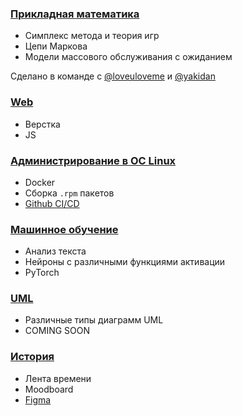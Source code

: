 ### [Прикладная математика](Прикладная%20математика)
- Симплекс метода и теория игр
- Цепи Маркова
- Модели массового обслуживания с ожиданием

Сделано в команде с [@loveuloveme](https://github.com/loveuloveme) и [@yakidan](https://github.com/yakidan)

### [Web](https://github.com/superpupervlad/web)
- Верстка
- JS

### [Администрирование в ОС Linux](Администрирование%20в%20ОС%20Linux)
- Docker
- Сборка `.rpm` пакетов
- [Github CI/CD](https://github.com/superpupervlad/linux_adm)

### [Машинное обучение](Машинное%20обучение)
- Анализ текста
- Нейроны с различными функциями активации
- PyTorch

### [UML](UML)
- Различные типы диаграмм UML
- COMING SOON

### [История](История)
- Лента времени
- Moodboard
- [Figma](https://www.figma.com/file/6mUN7bwYZgqiZpyyK7mQBM/%D0%98%D1%81%D1%82%D0%BE%D1%80%D0%B8%D1%8F?node-id=0%3A1)